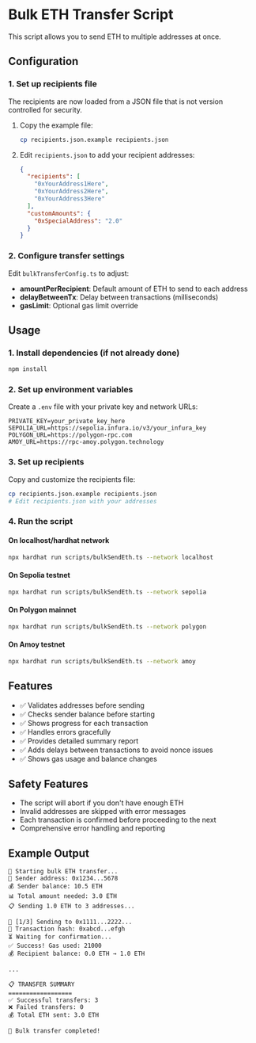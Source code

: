 # Bulk ETH Transfer Script

This script allows you to send ETH to multiple addresses at once.

## Configuration

### 1. Set up recipients file

The recipients are now loaded from a JSON file that is not version controlled for security.

1. Copy the example file:

   ```bash
   cp recipients.json.example recipients.json
   ```

2. Edit `recipients.json` to add your recipient addresses:

   ```json
   {
     "recipients": [
       "0xYourAddress1Here",
       "0xYourAddress2Here",
       "0xYourAddress3Here"
     ],
     "customAmounts": {
       "0xSpecialAddress": "2.0"
     }
   }
   ```

### 2. Configure transfer settings

Edit `bulkTransferConfig.ts` to adjust:

- **amountPerRecipient**: Default amount of ETH to send to each address
- **delayBetweenTx**: Delay between transactions (milliseconds)
- **gasLimit**: Optional gas limit override

## Usage

### 1. Install dependencies (if not already done)

```bash
npm install
```

### 2. Set up environment variables

Create a `.env` file with your private key and network URLs:

```
PRIVATE_KEY=your_private_key_here
SEPOLIA_URL=https://sepolia.infura.io/v3/your_infura_key
POLYGON_URL=https://polygon-rpc.com
AMOY_URL=https://rpc-amoy.polygon.technology
```

### 3. Set up recipients

Copy and customize the recipients file:

```bash
cp recipients.json.example recipients.json
# Edit recipients.json with your addresses
```

### 4. Run the script

#### On localhost/hardhat network

```bash
npx hardhat run scripts/bulkSendEth.ts --network localhost
```

#### On Sepolia testnet

```bash
npx hardhat run scripts/bulkSendEth.ts --network sepolia
```

#### On Polygon mainnet

```bash
npx hardhat run scripts/bulkSendEth.ts --network polygon
```

#### On Amoy testnet

```bash
npx hardhat run scripts/bulkSendEth.ts --network amoy
```

## Features

- ✅ Validates addresses before sending
- ✅ Checks sender balance before starting
- ✅ Shows progress for each transaction
- ✅ Handles errors gracefully
- ✅ Provides detailed summary report
- ✅ Adds delays between transactions to avoid nonce issues
- ✅ Shows gas usage and balance changes

## Safety Features

- The script will abort if you don't have enough ETH
- Invalid addresses are skipped with error messages
- Each transaction is confirmed before proceeding to the next
- Comprehensive error handling and reporting

## Example Output

```
🚀 Starting bulk ETH transfer...
📝 Sender address: 0x1234...5678
💰 Sender balance: 10.5 ETH
📊 Total amount needed: 3.0 ETH
📋 Sending 1.0 ETH to 3 addresses...

🔄 [1/3] Sending to 0x1111...2222...
📝 Transaction hash: 0xabcd...efgh
⏳ Waiting for confirmation...
✅ Success! Gas used: 21000
💰 Recipient balance: 0.0 ETH → 1.0 ETH

...

📋 TRANSFER SUMMARY
==================
✅ Successful transfers: 3
❌ Failed transfers: 0
💰 Total ETH sent: 3.0 ETH

🎉 Bulk transfer completed!
```
